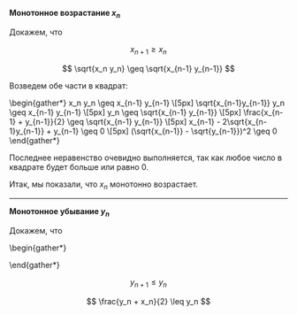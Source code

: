 **Монотонное возрастание $x_n$**

Докажем, что

$$ x_{n+1} \geq x_n $$

$$ \sqrt{x_n y_n} \geq \sqrt{x_{n-1} y_{n-1}} $$

Возведем обе части в квадрат:

\begin{gather*}
    x_n y_n \geq x_{n-1} y_{n-1}
    \\[5px]
    \sqrt{x_{n-1}y_{n-1}} y_n \geq x_{n-1} y_{n-1}
    \\[5px]
    y_n \geq \sqrt{x_{n-1} y_{n-1}}
    \\[5px]
    \frac{x_{n-1} + y_{n-1}}{2} \geq \sqrt{x_{n-1} y_{n-1}}
    \\[5px]
    x_{n-1} - 2\sqrt{x_{n-1}y_{n-1}} + y_{n-1} \geq 0
    \\[5px]
    (\sqrt{x_{n-1}} - \sqrt{y_{n-1}})^2 \geq 0
\end{gather*}

Последнее неравенство очевидно выполняется, так как любое число в квадрате будет больше или равно $0$.

Итак, мы показали, что $x_n$ монотонно возрастает.

---

**Монотонное убывание $y_n$**

Докажем, что

\begin{gather*}
    
\end{gather*}

$$ y_{n+1} \leq y_n $$

$$ \frac{y_n + x_n}{2} \leq y_n $$

